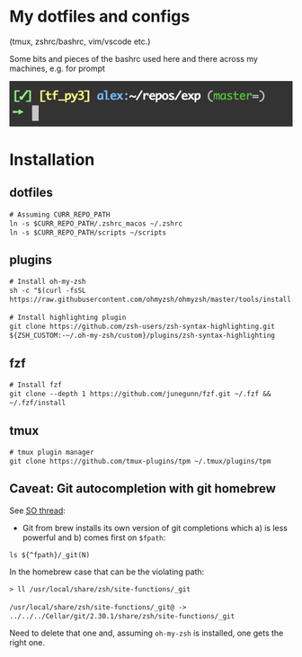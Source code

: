 # My dotfiles and configs

(tmux, zshrc/bashrc, vim/vscode etc.)

Some bits and pieces of the bashrc used here and there across my machines, e.g. for prompt

![prompt](assets/prompt.png)

# Installation

## dotfiles
```
# Assuming CURR_REPO_PATH
ln -s $CURR_REPO_PATH/.zshrc_macos ~/.zshrc
ln -s $CURR_REPO_PATH/scripts ~/scripts
```

## plugins

```
# Install oh-my-zsh
sh -c "$(curl -fsSL https://raw.githubusercontent.com/ohmyzsh/ohmyzsh/master/tools/install.sh)"

# Install highlighting plugin
git clone https://github.com/zsh-users/zsh-syntax-highlighting.git ${ZSH_CUSTOM:-~/.oh-my-zsh/custom}/plugins/zsh-syntax-highlighting
```

## fzf

```
# Install fzf
git clone --depth 1 https://github.com/junegunn/fzf.git ~/.fzf && ~/.fzf/install
```

## tmux

```
# tmux plugin manager
git clone https://github.com/tmux-plugins/tpm ~/.tmux/plugins/tpm
```

## Caveat: Git autocompletion with git homebrew

See [SO thread](https://stackoverflow.com/questions/24513873/git-tab-completion-not-working-in-zsh-on-mac):

- Git from brew installs its own version of git completions which a) is less powerful and b) comes first on `$fpath`:
```
ls ${^fpath}/_git(N)
```

In the homebrew case that can be the violating path:
```
> ll /usr/local/share/zsh/site-functions/_git

/usr/local/share/zsh/site-functions/_git@ -> ../../../Cellar/git/2.30.1/share/zsh/site-functions/_git
```

Need to delete that one and, assuming `oh-my-zsh` is installed, one gets the right one.
